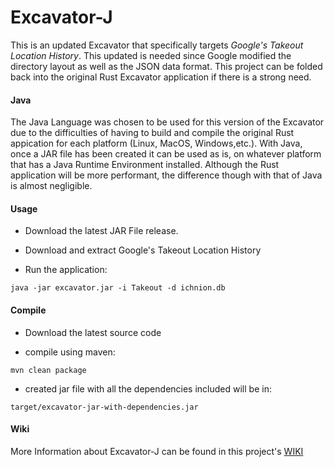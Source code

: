 # Excavator-J

This is an updated Excavator that specifically targets 
*Google's Takeout Location History*. This updated is needed since Google modified
the directory layout as well as the JSON data format. This project can be 
folded back into the original Rust Excavator application if there is a strong
need.

#### Java

The Java Language was chosen to be used for this version of the Excavator due to
the difficulties of having to build and compile the original Rust appication
for each platform (Linux, MacOS, Windows,etc.). With Java, once a JAR file has
been created it can be used as is, on whatever platform that has a Java Runtime
Environment installed. Although the Rust application will be more performant, 
the difference though with that of Java is almost negligible. 

#### Usage

* Download the latest JAR File release.


* Download and extract Google's Takeout Location History


* Run the application:

```
java -jar excavator.jar -i Takeout -d ichnion.db
```

#### Compile

* Download the latest source code


* compile using maven:

```
mvn clean package
```

* created jar file with all the dependencies included will be in:

```
target/excavator-jar-with-dependencies.jar
```

#### Wiki

More Information about Excavator-J can be found in this project's [WIKI](https://github.com/ichnion/excavator-j/wiki)




